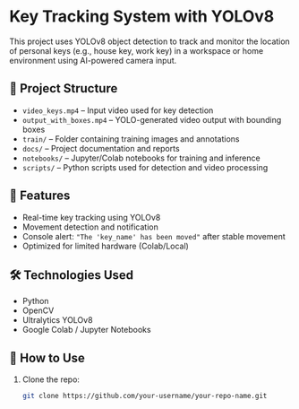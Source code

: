 # Key Tracking System with YOLOv8

This project uses YOLOv8 object detection to track and monitor the location of personal keys (e.g., house key, work key) in a workspace or home environment using AI-powered camera input.

## 📁 Project Structure
- `video_keys.mp4` – Input video used for key detection
- `output_with_boxes.mp4` – YOLO-generated video output with bounding boxes
- `train/` – Folder containing training images and annotations
- `docs/` – Project documentation and reports
- `notebooks/` – Jupyter/Colab notebooks for training and inference
- `scripts/` – Python scripts used for detection and video processing

## 🚀 Features
- Real-time key tracking using YOLOv8
- Movement detection and notification
- Console alert: `"The 'key_name' has been moved"` after stable movement
- Optimized for limited hardware (Colab/Local)

## 🛠 Technologies Used
- Python
- OpenCV
- Ultralytics YOLOv8
- Google Colab / Jupyter Notebooks

## 📄 How to Use
1. Clone the repo:
   ```bash
   git clone https://github.com/your-username/your-repo-name.git
